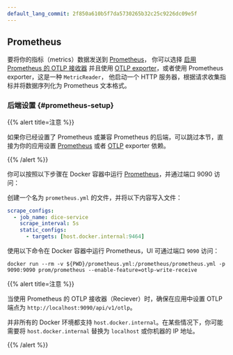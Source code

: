 ```yaml
---
default_lang_commit: 2f850a610b5f7da5730265b32c25c9226dc09e5f
---
```


## Prometheus

要将你的指标（metrics）数据发送到 [Prometheus](https://prometheus.io/)，
你可以选择
[启用 Prometheus 的 OTLP 接收器](https://prometheus.io/docs/prometheus/2.55/feature_flags/#otlp-receiver)
并且使用 [OTLP exporter](#otlp)，或者使用 Prometheus exporter，这是一种 `MetricReader`，
他启动一个 HTTP 服务器，根据请求收集指标并将数据序列化为 Prometheus 文本格式。

### 后端设置 {#prometheus-setup}

{{% alert title=注意 %}}

如果你已经设置了 Prometheus 或兼容 Prometheus 的后端，可以跳过本节，直接为你的应用设置 [Prometheus](#prometheus-dependencies) 或者
[OTLP](#otlp-dependencies) exporter 依赖。

{{% /alert %}}

你可以按照以下步骤在 Docker 容器中运行 [Prometheus](https://prometheus.io)，并通过端口 9090 访问：

创建一个名为 `prometheus.yml` 的文件，并将以下内容写入文件：

```yaml
scrape_configs:
  - job_name: dice-service
    scrape_interval: 5s
    static_configs:
      - targets: [host.docker.internal:9464]
```

使用以下命令在 Docker 容器中运行 Prometheus，UI 可通过端口 `9090` 访问：

```shell
docker run --rm -v ${PWD}/prometheus.yml:/prometheus/prometheus.yml -p 9090:9090 prom/prometheus --enable-feature=otlp-write-receive
```

{{% alert title=注意 %}}

当使用 Prometheus 的 OTLP 接收器（Reciever）时，确保在应用中设置 OTLP 端点为
`http://localhost:9090/api/v1/otlp`。

并非所有的 Docker 环境都支持 `host.docker.internal`。在某些情况下，你可能需要将 `host.docker.internal` 替换为 `localhost` 或你机器的 IP 地址。

{{% /alert %}}
